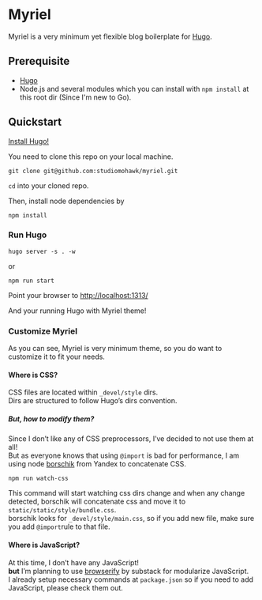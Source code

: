 # Myriel

Myriel is a very minimum yet flexible blog boilerplate for [Hugo](http://hugo.spf13.com/).

## Prerequisite

- [Hugo](http://hugo.spf13.com/)
- Node.js and several modules which you can install with `npm install` at this
  root dir (Since I'm new to Go).

## Quickstart

[Install Hugo!](http://hugo.spf13.com/overview/quickstart) 

You need to clone this repo on your local machine.  

```
git clone git@github.com:studiomohawk/myriel.git
```

`cd` into your cloned repo.

Then, install node dependencies by 

`npm install`

### Run Hugo

```
hugo server -s . -w
```

or 

```
npm run start
```

Point your browser to <http://localhost:1313/>

And your running Hugo with Myriel theme!

### Customize Myriel

As you can see, Myriel is very minimum theme, so you do want to customize it to fit your needs.

#### Where is CSS?

CSS files are located within `_devel/style` dirs.  
Dirs are structured to follow Hugo’s dirs convention. 

##### But, how to modify them?

Since I don’t like any of CSS preprocessors,  I’ve decided to not use them at all!  
But as everyone knows that using `@import` is bad for performance, I am using node [borschik](https://github.com/bem/borschik) from Yandex to concatenate CSS.

```
npm run watch-css
```

This command will start watching css dirs change and when any change detected, borschik will concatenate css and move it to `static/static/style/bundle.css`.  
borschik looks for `_devel/style/main.css`, so if you add new file, make sure you add `@import`rule to that file.

#### Where is JavaScript?

At this time, I don’t have any JavaScript!  
**but** I’m planning to use [browserify](https://github.com/substack/node-browserify) by substack for modularize JavaScript.  
I already setup necessary  commands at `package.json` so if you need to add JavaScript, please check them out.

